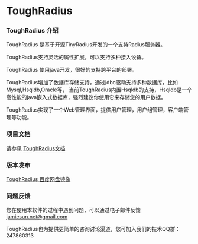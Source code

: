 ToughRadius
===========

### ToughRadius 介绍

ToughRadius 是基于开源TinyRadius开发的一个支持Radius服务器。

ToughRadius支持灵活的属性扩展，可以支持多种接入设备。

ToughRadius 使用java开发，很好的支持跨平台的部署。

ToughRadius增加了数据库存储支持，通过jdbc驱动支持多种数据库，比如Mysql,Hsqldb,Oracle等，
当前ToughRadius内置Hsqldb的支持，Hsqldb是一个高性能的java嵌入式数据库，强烈建议你使用它来存储您的用户数据。

ToughRadius实现了一个Web管理界面，提供用户管理，用户组管理，客户端管理等功能。

### 项目文档

请参见 [ToughRadius文档](http://toughradius.readthedocs.org/en/latest/)

### 版本发布

[ToughRadius 百度网盘镜像](http://pan.baidu.com/share/link?uk=604278103&shareid=1758865663)


### 问题反馈

您在使用本软件的过程中遇到问题，可以通过电子邮件反馈 jamiesun.net@gmail.com

ToughRadius也为提供更简单的咨询讨论渠道，您可加入我们的技术QQ群：247860313
